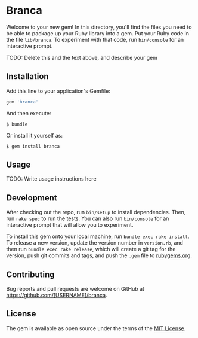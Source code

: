 # Branca

Welcome to your new gem! In this directory, you'll find the files you need to be able to package up your Ruby library into a gem. Put your Ruby code in the file `lib/branca`. To experiment with that code, run `bin/console` for an interactive prompt.

TODO: Delete this and the text above, and describe your gem

## Installation

Add this line to your application's Gemfile:

```ruby
gem 'branca'
```

And then execute:

    $ bundle

Or install it yourself as:

    $ gem install branca

## Usage

TODO: Write usage instructions here

## Development

After checking out the repo, run `bin/setup` to install dependencies. Then, run `rake spec` to run the tests. You can also run `bin/console` for an interactive prompt that will allow you to experiment.

To install this gem onto your local machine, run `bundle exec rake install`. To release a new version, update the version number in `version.rb`, and then run `bundle exec rake release`, which will create a git tag for the version, push git commits and tags, and push the `.gem` file to [rubygems.org](https://rubygems.org).

## Contributing

Bug reports and pull requests are welcome on GitHub at https://github.com/[USERNAME]/branca.


## License

The gem is available as open source under the terms of the [MIT License](http://opensource.org/licenses/MIT).

